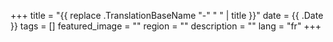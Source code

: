 +++
title =  "{{ replace .TranslationBaseName "-" " " | title }}"
date = {{ .Date }}
tags = []
featured_image = ""
region = ""
description = ""
lang = "fr"
+++
